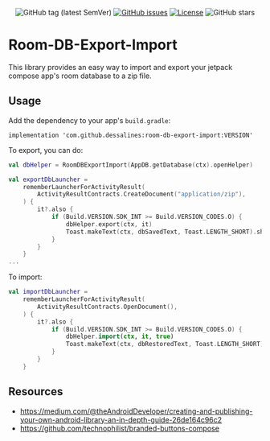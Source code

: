 <div align="center">

![GitHub tag (latest SemVer)](https://img.shields.io/github/tag/dessalines/room-db-export-import.svg)
[![GitHub issues](https://img.shields.io/github/issues-raw/dessalines/rank-my-favs.svg)](https://github.com/dessalines/room-db-export-import/issues)
[![License](https://img.shields.io/github/license/dessalines/room-db-export-import.svg)](LICENSE)
![GitHub stars](https://img.shields.io/github/stars/dessalines/room-db-export-import?style=social)

</div>

# Room-DB-Export-Import

This library provides an easy way to import and export your jetpack compose app's room database to a zip file.

## Usage

Add the dependency to your app's `build.gradle`:

`implementation 'com.github.dessalines:room-db-export-import:VERSION'`

To export, you can do:

```kt
val dbHelper = RoomDBExportImport(AppDB.getDatabase(ctx).openHelper)

val exportDbLauncher =
    rememberLauncherForActivityResult(
        ActivityResultContracts.CreateDocument("application/zip"),
    ) {
        it?.also {
            if (Build.VERSION.SDK_INT >= Build.VERSION_CODES.O) {
                dbHelper.export(ctx, it)
                Toast.makeText(ctx, dbSavedText, Toast.LENGTH_SHORT).show()
            }
        }
    }
...
```

To import:

```kt
val importDbLauncher =
    rememberLauncherForActivityResult(
        ActivityResultContracts.OpenDocument(),
    ) {
        it?.also {
            if (Build.VERSION.SDK_INT >= Build.VERSION_CODES.O) {
                dbHelper.import(ctx, it, true)
                Toast.makeText(ctx, dbRestoredText, Toast.LENGTH_SHORT).show()
            }
        }
    }

```

## Resources

- https://medium.com/@theAndroidDeveloper/creating-and-publishing-your-own-android-library-an-in-depth-guide-26de164c96c2
- https://github.com/technophilist/branded-buttons-compose
